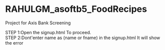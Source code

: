 # RAHULGM_asoftb5_FoodRecipes
Project for  Axis Bank Screening


STEP 1:Open the signup.html To proceed.  
STEP 2:Dont'enter name as (name or fname) in the signup.html It will show the error
